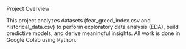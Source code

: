 Project Overview

This project analyzes datasets (fear_greed_index.csv and historical_data.csv) to perform exploratory data analysis (EDA), build predictive models, and derive meaningful insights.
All work is done in Google Colab using Python.
